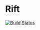 # Rift

[![Build Status](https://travis-ci.org/Keno/Rift.jl.svg?branch=master)](https://travis-ci.org/Keno/Rift.jl)
